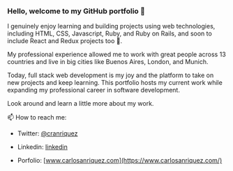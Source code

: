 ### Hello, welcome to my GitHub portfolio 👋

I genuinely enjoy learning and building projects using web technologies, including HTML, CSS, Javascript, Ruby, and Ruby on Rails, and soon to include React and Redux projects too 🚀.

My professional experience allowed me to work with great people across 13 countries and live in big cities like Buenos Aires, London, and Munich. 

Today, full stack web development is my joy and the platform to take on new projects and keep learning. 
This portfolio hosts my current work while expanding my professional career in software development.

Look around and learn a little more about my work.

📫 How to reach me:

- Twitter: [@cranriquez](https://twitter.com/cranriquez)
- Linkedin: [linkedin](https://www.linkedin.com/in/carlosanriquez/)

- Porfolio: [www.carlosanriquez.com](https://www.carlosanriquez.com/)

<!--
**canriquez/canriquez** is a ✨ _special_ ✨ repository because its `README.md` (this file) appears on your GitHub profile.

Here are some ideas to get you started:

- 🔭 I’m currently working on ...
- 🌱 I’m currently learning ...
- 👯 I’m looking to collaborate on ...
- 🤔 I’m looking for help with ...
- 💬 Ask me about ...
- 📫 How to reach me: ...
- 😄 Pronouns: ...
- ⚡ Fun fact: ...
-->
